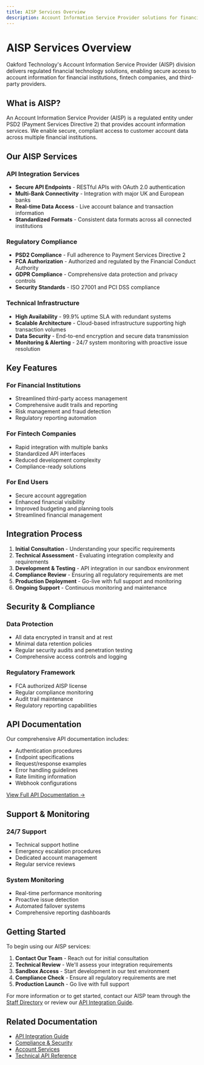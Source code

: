 ```yaml
---
title: AISP Services Overview
description: Account Information Service Provider solutions for financial institutions with regulatory compliance and secure API access.
---
```


# AISP Services Overview

Oakford Technology's Account Information Service Provider (AISP) division delivers regulated financial technology solutions, enabling secure access to account information for financial institutions, fintech companies, and third-party providers.

## What is AISP?

An Account Information Service Provider (AISP) is a regulated entity under PSD2 (Payment Services Directive 2) that provides account information services. We enable secure, compliant access to customer account data across multiple financial institutions.

## Our AISP Services

### API Integration Services
- **Secure API Endpoints** - RESTful APIs with OAuth 2.0 authentication
- **Multi-Bank Connectivity** - Integration with major UK and European banks
- **Real-time Data Access** - Live account balance and transaction information
- **Standardized Formats** - Consistent data formats across all connected institutions

### Regulatory Compliance
- **PSD2 Compliance** - Full adherence to Payment Services Directive 2
- **FCA Authorization** - Authorized and regulated by the Financial Conduct Authority
- **GDPR Compliance** - Comprehensive data protection and privacy controls
- **Security Standards** - ISO 27001 and PCI DSS compliance

### Technical Infrastructure
- **High Availability** - 99.9% uptime SLA with redundant systems
- **Scalable Architecture** - Cloud-based infrastructure supporting high transaction volumes
- **Data Security** - End-to-end encryption and secure data transmission
- **Monitoring & Alerting** - 24/7 system monitoring with proactive issue resolution

## Key Features

### For Financial Institutions
- Streamlined third-party access management
- Comprehensive audit trails and reporting
- Risk management and fraud detection
- Regulatory reporting automation

### For Fintech Companies
- Rapid integration with multiple banks
- Standardized API interfaces
- Reduced development complexity
- Compliance-ready solutions

### For End Users
- Secure account aggregation
- Enhanced financial visibility
- Improved budgeting and planning tools
- Streamlined financial management

## Integration Process

1. **Initial Consultation** - Understanding your specific requirements
2. **Technical Assessment** - Evaluating integration complexity and requirements
3. **Development & Testing** - API integration in our sandbox environment
4. **Compliance Review** - Ensuring all regulatory requirements are met
5. **Production Deployment** - Go-live with full support and monitoring
6. **Ongoing Support** - Continuous monitoring and maintenance

## Security & Compliance

### Data Protection
- All data encrypted in transit and at rest
- Minimal data retention policies
- Regular security audits and penetration testing
- Comprehensive access controls and logging

### Regulatory Framework
- FCA authorized AISP license
- Regular compliance monitoring
- Audit trail maintenance
- Regulatory reporting capabilities

## API Documentation

Our comprehensive API documentation includes:
- Authentication procedures
- Endpoint specifications
- Request/response examples
- Error handling guidelines
- Rate limiting information
- Webhook configurations

[View Full API Documentation →](/aisp/api-integration/)

## Support & Monitoring

### 24/7 Support
- Technical support hotline
- Emergency escalation procedures
- Dedicated account management
- Regular service reviews

### System Monitoring
- Real-time performance monitoring
- Proactive issue detection
- Automated failover systems
- Comprehensive reporting dashboards

## Getting Started

To begin using our AISP services:

1. **Contact Our Team** - Reach out for initial consultation
2. **Technical Review** - We'll assess your integration requirements
3. **Sandbox Access** - Start development in our test environment
4. **Compliance Check** - Ensure all regulatory requirements are met
5. **Production Launch** - Go live with full support

For more information or to get started, contact our AISP team through the [Staff Directory](/internal/staff-directory/) or review our [API Integration Guide](/aisp/api-integration/).

## Related Documentation

- [API Integration Guide](/aisp/api-integration/)
- [Compliance & Security](/aisp/compliance/)
- [Account Services](/aisp/account-services/)
- [Technical API Reference](/technical/api-reference/)